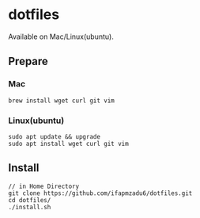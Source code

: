 # dotfiles

Available on Mac/Linux(ubuntu).


## Prepare

### Mac
```
brew install wget curl git vim
```

### Linux(ubuntu)
```
sudo apt update && upgrade
sudo apt install wget curl git vim
```

## Install
```
// in Home Directory
git clone https://github.com/ifapmzadu6/dotfiles.git
cd dotfiles/
./install.sh
```


